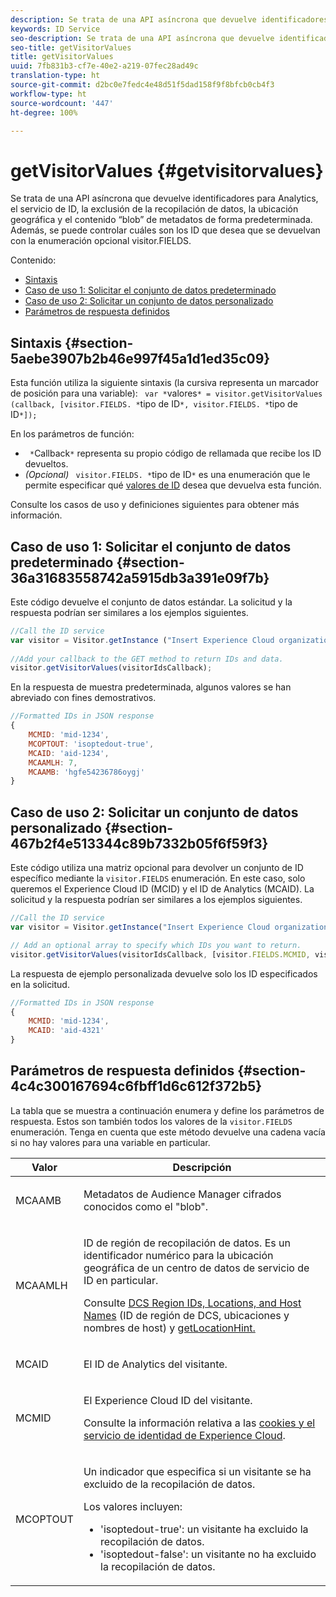 ```yaml
---
description: Se trata de una API asíncrona que devuelve identificadores para Analytics, el servicio de ID, la exclusión de la recopilación de datos, la ubicación geográfica y el contenido “blob” de metadatos de forma predeterminada. Además, se puede controlar cuáles son los ID que desea que se devuelvan con la enumeración opcional visitor.FIELDS.
keywords: ID Service
seo-description: Se trata de una API asíncrona que devuelve identificadores para Analytics, el servicio de ID, la exclusión de la recopilación de datos, la ubicación geográfica y el contenido “blob” de metadatos de forma predeterminada. Además, se puede controlar cuáles son los ID que desea que se devuelvan con la enumeración opcional visitor.FIELDS.
seo-title: getVisitorValues
title: getVisitorValues
uuid: 7fb831b3-cf7e-40e2-a219-07fec28ad49c
translation-type: ht
source-git-commit: d2bc0e7fedc4e48d51f5dad158f9f8bfcb0cb4f3
workflow-type: ht
source-wordcount: '447'
ht-degree: 100%

---
```



# getVisitorValues {#getvisitorvalues}

Se trata de una API asíncrona que devuelve identificadores para Analytics, el servicio de ID, la exclusión de la recopilación de datos, la ubicación geográfica y el contenido “blob” de metadatos de forma predeterminada. Además, se puede controlar cuáles son los ID que desea que se devuelvan con la enumeración opcional visitor.FIELDS.

Contenido:

<ul class="simplelist"> 
 <li> <a href="../../library/get-set/getvisitorvalues.md#section-5aebe3907b2b46e997f45a1d1ed35c09" format="dita" scope="local"> Sintaxis </a> </li> 
 <li> <a href="../../library/get-set/getvisitorvalues.md#section-36a31683558742a5915db3a391e09f7b" format="dita" scope="local"> Caso de uso 1: Solicitar el conjunto de datos predeterminado </a> </li> 
 <li> <a href="../../library/get-set/getvisitorvalues.md#section-467b2f4e513344c89b7332b05f6f59f3" format="dita" scope="local"> Caso de uso 2: Solicitar un conjunto de datos personalizado </a> </li> 
 <li> <a href="../../library/get-set/getvisitorvalues.md#section-4c4c300167694c6fbff1d6c612f372b5" format="dita" scope="local"> Parámetros de respuesta definidos </a> </li> 
</ul>

## Sintaxis {#section-5aebe3907b2b46e997f45a1d1ed35c09}

Esta función utiliza la siguiente sintaxis (la cursiva representa un marcador de posición para una variable): ` var *`valores`* = visitor.getVisitorValues (callback, [visitor.FIELDS. *`tipo de ID`*, visitor.FIELDS. *`tipo de ID`*]);`

En los parámetros de función:

* ` *`Callback`*` representa su propio código de rellamada que recibe los ID devueltos.
* *(Opcional)* ` visitor.FIELDS. *`tipo de ID`*` es una enumeración que le permite especificar qué [valores de ID](../../library/get-set/getvisitorvalues.md#section-4c4c300167694c6fbff1d6c612f372b5) desea que devuelva esta función.

Consulte los casos de uso y definiciones siguientes para obtener más información.

## Caso de uso 1: Solicitar el conjunto de datos predeterminado {#section-36a31683558742a5915db3a391e09f7b}

Este código devuelve el conjunto de datos estándar. La solicitud y la respuesta podrían ser similares a los ejemplos siguientes.

```js
//Call the ID service 
var visitor = Visitor.getInstance ("Insert Experience Cloud organization ID here",{...}); 
   
//Add your callback to the GET method to return IDs and data. 
visitor.getVisitorValues(visitorIdsCallback);
```

En la respuesta de muestra predeterminada, algunos valores se han abreviado con fines demostrativos.

```js
//Formatted IDs in JSON response 
{ 
    MCMID: 'mid-1234', 
    MCOPTOUT: 'isoptedout-true', 
    MCAID: 'aid-1234', 
    MCAAMLH: 7, 
    MCAAMB: 'hgfe54236786oygj' 
}
```

## Caso de uso 2: Solicitar un conjunto de datos personalizado {#section-467b2f4e513344c89b7332b05f6f59f3}

Este código utiliza una matriz opcional para devolver un conjunto de ID específico mediante la `visitor.FIELDS` enumeración. En este caso, solo queremos el Experience Cloud ID (MCID) y el ID de Analytics (MCAID). La solicitud y la respuesta podrían ser similares a los ejemplos siguientes.

```js
//Call the ID service 
var visitor = Visitor.getInstance("Insert Experience Cloud organization ID here", { ... });

// Add an optional array to specify which IDs you want to return. 
visitor.getVisitorValues(visitorIdsCallback, [visitor.FIELDS.MCMID, visitor.FIELDS.MCAID]);
```

La respuesta de ejemplo personalizada devuelve solo los ID especificados en la solicitud.

```js
//Formatted IDs in JSON response 
{ 
    MCMID: 'mid-1234', 
    MCAID: 'aid-4321' 
}
```

## Parámetros de respuesta definidos {#section-4c4c300167694c6fbff1d6c612f372b5}

La tabla que se muestra a continuación enumera y define los parámetros de respuesta. Estos son también todos los valores de la `visitor.FIELDS` enumeración. Tenga en cuenta que este método devuelve una cadena vacía si no hay valores para una variable en particular.

<table id="table_32D0FEEA76CE4F298EED4B8F5C644232"> 
 <thead> 
  <tr> 
   <th colname="col1" class="entry"> Valor </th> 
   <th colname="col2" class="entry"> Descripción </th> 
  </tr> 
 </thead>
 <tbody> 
  <tr> 
   <td colname="col1"> <p> <span class="codeph"> MCAAMB </span> </p> </td> 
   <td colname="col2"> <p>Metadatos de <span class="keyword">Audience Manager</span> cifrados conocidos como el "blob". </p> </td> 
  </tr> 
  <tr> 
   <td colname="col1"> <p> <span class="codeph"> MCAAMLH </span> </p> </td> 
   <td colname="col2"> <p>ID de región de recopilación de datos. Es un identificador numérico para la ubicación geográfica de un centro de datos de servicio de ID en particular. </p> <p>Consulte <a href="https://docs.adobe.com/content/help/es-ES/audience-manager/user-guide/api-and-sdk-code/dcs/dcs-api-reference/dcs-regions.html" format="https" scope="external">DCS Region IDs, Locations, and Host Names</a> (ID de región de DCS, ubicaciones y nombres de host) y <a href="../../library/get-set/getlocationhint.md#reference-a761030ff06c4439946bb56febf42d4c" format="dita" scope="local">getLocationHint.</a> </p> </td> 
  </tr> 
  <tr> 
   <td colname="col1"> <p> <span class="codeph"> MCAID </span> </p> </td> 
   <td colname="col2"> <p>El ID de <span class="keyword">Analytics</span> del visitante. </p> </td> 
  </tr> 
  <tr> 
   <td colname="col1"> <p> <span class="codeph"> MCMID </span> </p> </td> 
   <td colname="col2"> <p>El Experience Cloud ID del visitante. </p> <p>Consulte la información relativa a las <a href="../../introduction/cookies.md" format="dita" scope="local">cookies y el servicio de identidad de Experience Cloud</a>. </p> </td> 
  </tr> 
  <tr> 
   <td colname="col1"> <p> <span class="codeph"> MCOPTOUT </span> </p> </td> 
   <td colname="col2"> <p>Un indicador que especifica si un visitante se ha excluido de la recopilación de datos. </p> <p>Los valores incluyen: </p> <p> 
     <ul id="ul_E82431DE12B449F8822499364B363798"> 
      <li id="li_2BAB7C15A38A408E8FC4B85E70B66E46"> <span class="codeph"> 'isoptedout-true'</span>: un visitante ha excluido la recopilación de datos. </li> 
      <li id="li_BB80AE4CEBC44166BC04428B212FEF51"> <span class="codeph"> 'isoptedout-false'</span>: un visitante no ha excluido la recopilación de datos. </li> 
     </ul> </p> </td> 
  </tr> 
 </tbody> 
</table>

